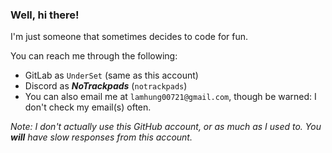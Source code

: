 ### Well, hi there!
I'm just someone that sometimes decides to code for fun.

You can reach me through the following:
  - GitLab as `UnderSet` (same as this account)
  - Discord as ***NoTrackpads*** (`notrackpads`)
  - You can also email me at `lamhung00721@gmail.com`, though be warned: I don't check my email(s) often.

*Note: I don't actually use this GitHub account, or as much as I used to. You **will** have slow responses from this account.*
<!--
**UnderSet/underset** is a ✨ _special_ ✨ repository because its `README.md` (this file) appears on your GitHub profile.

Here are some ideas to get you started:

- 🔭 I’m currently working on ...
- 🌱 I’m currently learning ...
- 👯 I’m looking to collaborate on ...
- 🤔 I’m looking for help with ...
- 💬 Ask me about ...
- 📫 How to reach me: ...
- 😄 Pronouns: ...
- ⚡ Fun fact: ...
-->
